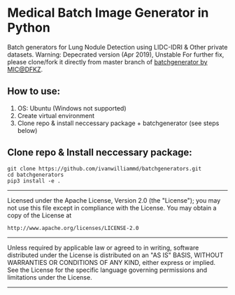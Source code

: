 # Medical Batch Image Generator in Python
Batch generators for Lung Nodule Detection using LIDC-IDRI & Other private datasets.
Warning: Depecrated version (Apr 2019), Unstable
For further fix, please clone/fork it directly from  master branch of [batchgenerator by MIC@DFKZ](https://github.com/MIC-DKFZ/batchgenerators/commit/776f6c32c38934274f8faaf54c685ae16940e5be).

## How to use:
1. OS: Ubuntu (Windows not supported)
2. Create virtual environment
3. Clone repo & install neccessary package + batchgenerator (see steps below)

## Clone repo & Install neccessary package:
```
git clone https://github.com/ivanwilliammd/batchgenerators.git
cd batchgenerators
pip3 install -e .
```

------------------------------------------------------------------------------
Licensed under the Apache License, Version 2.0 (the "License");
you may not use this file except in compliance with the License.
You may obtain a copy of the License at

```http://www.apache.org/licenses/LICENSE-2.0```

------------------------------------------------------------------------------
Unless required by applicable law or agreed to in writing, software
distributed under the License is distributed on an "AS IS" BASIS,
WITHOUT WARRANTIES OR CONDITIONS OF ANY KIND, either express or implied.
See the License for the specific language governing permissions and
limitations under the License.
******************************************************************************
